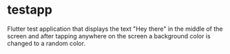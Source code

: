 # testapp

Flutter test application that displays the text "Hey there" in the middle of the screen and after tapping anywhere on the screen a background color is changed to a random color.